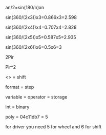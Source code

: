an/2=sin(180/n)xn

sin(360/(2x3))x3=0.866x3=2.598

sin(360/(2x4))x4=0.707x4=2.828

sin(360/(2x5))x5=0.587x5=2.935

sin(360/(2x6))x6=0.5x6=3

2Pir

Pir^2

<> = shift

format = step

variable = operator = storage

int = binary

poly = 04c11db7 = 5

for driver you need 5 for wheel and 6 for shift
